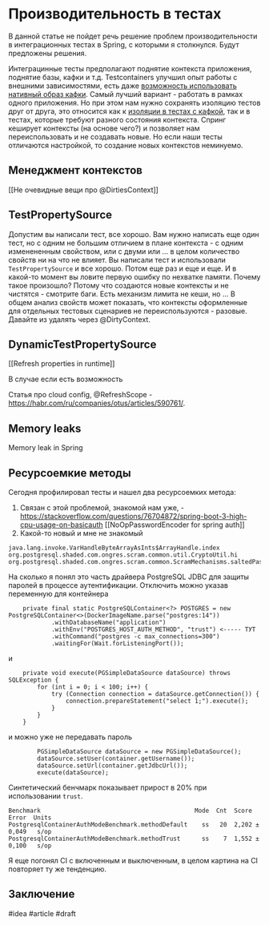 # Производительность в тестах

В данной статье не пойдет речь решение проблем производительности в интеграционных тестах в Spring, с которыми я столкнулся. Будут предложены решения.

Интеграцинные тесты предполагают поднятие контекста приложения, поднятие базы, кафки и т.д. Testcontainers улучшил опыт работы с внешними зависимостями, есть даже [возможность использовать нативный образ кафки](https://habr.com/ru/articles/788812/). 
Самый лучший вариант - работать в рамках одного приложения. Но при этом нам нужно сохранять изоляцию тестов друг от друга, это относится как к [изоляции в тестах с кафкой](https://habr.com/ru/articles/797049/), так и в тестах, которые требуют разного состояния контекста.
Спринг кеширует контексты (на основе чего?) и позволяет нам переиспользовать и не создавать новые. Но если наши тесты отличаются настройкой, то создание новых контекстов неминуемо.   

## Менеджмент контекстов

[[Не очевидные вещи про @DirtiesContext]]

## TestPropertySource

Допустим вы написали тест, все хорошо. Вам нужно написать еще один тест, но с одним не большим отличием в плане контекста - с одним изменененным свойством, или с двуми или ... в целом количество свойств ни на что не влияет. Вы написали тест и использовали `TestPropertySource` и все хорошо. Потом еще раз и еще и еще. И в какой-то момент вы ловите первую ошибку по нехватке памяти. Почему такое произошло? Потому что создаются новые контексты и не чистятся - смотрите баги. Есть механизм лимита не кеши, но ... В общем анализ свойств может показать, что контексты оформленные для отдельных тестовых сценариев не переиспользуются - разовые. Давайте из удалять через @DirtyContext. 

## DynamicTestPropertySource

[[Refresh properties in runtime]]

В случае если есть возможность 

Статья про cloud config, @RefreshScope - https://habr.com/ru/companies/otus/articles/590761/.

## Memory leaks

Memory leak in Spring

## Ресурсоемкие методы

Cегодня профилировал тесты и нашел два ресурсоемких метода:
1. Связан с этой проблемой, знакомой нам уже, - https://stackoverflow.com/questions/76704872/spring-boot-3-high-cpu-usage-on-basicauth [[NoOpPasswordEncoder for spring auth]]
2. Какой-то новый и мне не знакомый
```
java.lang.invoke.VarHandleByteArrayAsInts$ArrayHandle.index
org.postgresql.shaded.com.ongres.scram.common.util.CryptoUtil.hi
org.postgresql.shaded.com.ongres.scram.common.ScramMechanisms.saltedPassword
```
На сколько я понял это часть драйвера PostgreSQL JDBC для защиты паролей в процессе аутентификации.
Отключить можно указав переменную для контейнера
```
    private final static PostgreSQLContainer<?> POSTGRES = new PostgreSQLContainer<>(DockerImageName.parse("postgres:14"))
            .withDatabaseName("application")
            .withEnv("POSTGRES_HOST_AUTH_METHOD", "trust") <----- ТУТ
            .withCommand("postgres -c max_connections=300")
            .waitingFor(Wait.forListeningPort());
```
и 
```
    private void execute(PGSimpleDataSource dataSource) throws SQLException {
        for (int i = 0; i < 100; i++) {
            try (Connection connection = dataSource.getConnection()) {
                connection.prepareStatement("select 1;").execute();
            }
        }
    }
```
и можно уже не передавать пароль
```
        PGSimpleDataSource dataSource = new PGSimpleDataSource();
        dataSource.setUser(container.getUsername());
        dataSource.setUrl(container.getJdbcUrl());
        execute(dataSource);
```
Синтетический бенчмарк показывает прирост  в 20% при использовании `trust`.
```
Benchmark                                           Mode  Cnt  Score   Error  Units
PostgresqlContainerAuthModeBenchmark.methodDefault    ss   20  2,202 ± 0,049   s/op
PostgresqlContainerAuthModeBenchmark.methodTrust      ss    7  1,552 ± 0,100   s/op
```
Я еще погонял CI с включенным и выключенным, в целом картина на CI повторяет ту же тенденцию. 

## Заключение

#idea #article #draft